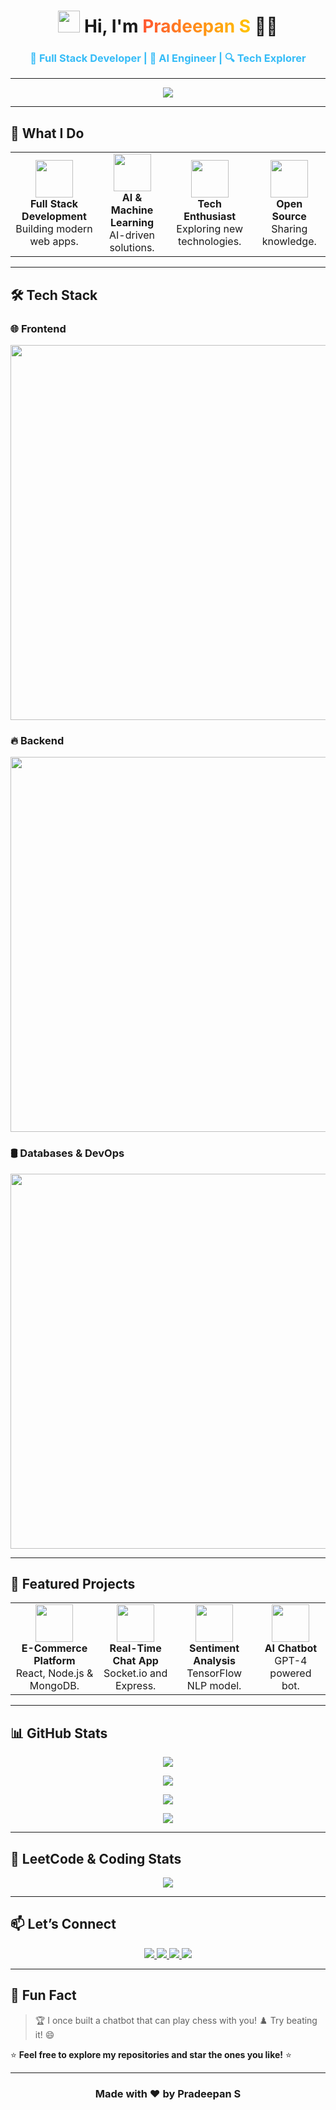 <h1 align="center">
  <img src="https://media.giphy.com/media/hvRJCLFzcasrR4ia7z/giphy.gif" width="35px"> 
  Hi, I'm <span style="color:#FF5733; background: linear-gradient(90deg, #FF5733, #FFC300); -webkit-background-clip: text; -webkit-text-fill-color: transparent;">Pradeepan S</span> 👨‍💻
</h1>
<h3 align="center" style="color:#36BCF7; font-weight: bold;">
  🚀 Full Stack Developer | 🤖 AI Engineer | 🔍 Tech Explorer
</h3>

---

<p align="center">
  <img src="https://readme-typing-svg.demolab.com?font=Fira+Code&weight=600&size=25&pause=1000&color=36BCF7&center=true&vCenter=true&width=700&lines=Full+Stack+Developer+🖥️;AI+Engineer+🤖;Tech+Explorer+🔍;Open+Source+Contributor+💡;Innovation+Driven+🔥"/>
</p>

---

## 🚀 **What I Do**
<div align="center">
  <table>
    <tr>
      <td align="center"><img src="https://img.icons8.com/color/96/000000/code.png" width="60"/><br><b>Full Stack Development</b><br>Building modern web apps.</td>
      <td align="center"><img src="https://img.icons8.com/color/96/000000/artificial-intelligence.png" width="60"/><br><b>AI & Machine Learning</b><br>AI-driven solutions.</td>
      <td align="center"><img src="https://img.icons8.com/color/96/000000/experimental-tool.png" width="60"/><br><b>Tech Enthusiast</b><br>Exploring new technologies.</td>
      <td align="center"><img src="https://img.icons8.com/color/96/000000/open-source.png" width="60"/><br><b>Open Source</b><br>Sharing knowledge.</td>
    </tr>
  </table>
</div>

---

## 🛠️ **Tech Stack**
### 🌐 **Frontend**
<p align="center">
  <img src="https://skillicons.dev/icons?i=html,css,js,react,vue,next,tailwind,bootstrap" width="600"/>
</p>

### 🔥 **Backend**
<p align="center">
  <img src="https://skillicons.dev/icons?i=nodejs,express,python,flask,django,fastapi,java,spring" width="600"/>
</p>

### 🛢️ **Databases & DevOps**
<p align="center">
  <img src="https://skillicons.dev/icons?i=mysql,postgres,mongodb,redis,docker,kubernetes,azure,aws,linux,git,github,graphql" width="600"/>
</p>

---

## 🌟 **Featured Projects**
<div align="center">
  <table>
    <tr>
      <td align="center"><img src="https://img.icons8.com/color/96/000000/shopping-cart.png" width="60"/><br><b>E-Commerce Platform</b><br>React, Node.js & MongoDB.</td>
      <td align="center"><img src="https://img.icons8.com/color/96/000000/chat.png" width="60"/><br><b>Real-Time Chat App</b><br>Socket.io and Express.</td>
      <td align="center"><img src="https://img.icons8.com/color/96/000000/artificial-intelligence.png" width="60"/><br><b>Sentiment Analysis</b><br>TensorFlow NLP model.</td>
      <td align="center"><img src="https://img.icons8.com/color/96/000000/chatbot.png" width="60"/><br><b>AI Chatbot</b><br>GPT-4 powered bot.</td>
    </tr>
  </table>
</div>

---

## 📊 **GitHub Stats**
<p align="center">
  <img src="https://github-profile-summary-cards.vercel.app/api/cards/profile-details?username=pradeepan02&theme=radical"/>
</p>
<p align="center">
  <img src="https://github-readme-stats.vercel.app/api?username=pradeepan02&show_icons=true&theme=radical&hide_border=true"/>
</p>
<p align="center">
  <img src="https://streak-stats.demolab.com?user=pradeepan02&theme=tokyonight&hide_border=true"/>
</p>
<p align="center">
  <img src="https://github-profile-trophy.vercel.app/?username=pradeepan02&theme=radical&margin-w=10&column=5"/>
</p>

---

## 🎯 **LeetCode & Coding Stats**
<p align="center">
  <img src="https://leetcard.jacoblin.cool/pradeepan02?theme=dark&font=Montserrat&ext=heatmap"/>
</p>

---

## 📫 **Let’s Connect**
<p align="center">
  <a href="https://linkedin.com/in/yourprofile">
    <img src="https://img.shields.io/badge/LinkedIn-0077B5?style=for-the-badge&logo=linkedin&logoColor=white"/>
  </a>
  <a href="https://twitter.com/yourhandle">
    <img src="https://img.shields.io/badge/Twitter-1DA1F2?style=for-the-badge&logo=twitter&logoColor=white"/>
  </a>
  <a href="mailto:youremail@example.com">
    <img src="https://img.shields.io/badge/Email-D14836?style=for-the-badge&logo=gmail&logoColor=white"/>
  </a>
  <a href="https://github.com/pradeepan02">
    <img src="https://img.shields.io/badge/GitHub-100000?style=for-the-badge&logo=github&logoColor=white"/>
  </a>
</p>

---

## 🎉 **Fun Fact**
> 🏆 I once built a chatbot that can play chess with you! ♟️ Try beating it! 😄

⭐️ **Feel free to explore my repositories and star the ones you like!** ⭐️

---

<h3 align="center">Made with ❤️ by Pradeepan S</h3>
